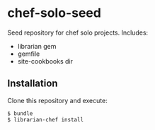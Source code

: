 chef-solo-seed
==============

Seed repository for chef solo projects. Includes:

* librarian gem
* gemfile
* site-cookbooks dir

Installation
-------------

Clone this repository and execute:

    $ bundle
    $ librarian-chef install
  
